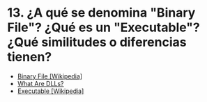 # 13. ¿A qué se denomina "Binary File"? ¿Qué es un "Executable"? ¿Qué similitudes o diferencias tienen?

- [Binary File [Wikipedia]](https://en.wikipedia.org/wiki/Binary_file)
- [What Are DLLs?](https://www.youtube.com/watch?v=4daUujBgQQ8)
- [Executable [Wikipedia]](https://en.wikipedia.org/wiki/Executable)
